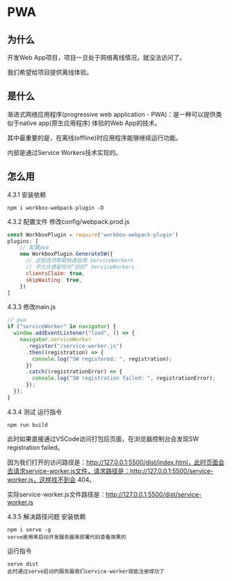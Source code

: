 # PWA

## 为什么

开发Web App项目，项目一旦处于网络离线情况，就没法访问了。

我们希望给项目提供离线体验。

## 是什么

渐进式网络应用程序(progressive web application - PWA)：是一种可以提供类似于native app(原生应用程序) 体验的Web App的技术。

其中最重要的是，在离线(offline)时应用程序能够继续运行功能。

内部是通过Service Workers技术实现的。

## 怎么用

4.3.1 安装依赖

```shell
npm i workbox-webpack-plugin -D
```

4.3.2 配置文件
修改config/webpack.prod.js

```js
const WorkboxPlugin = require('workbox-webpack-plugin')
plugins: [
	// 配置pwa
    new WorkboxPlugin.GenerateSW({
      // 这些选项帮助快速启用 ServiceWorkers
      // 不允许遗留任何“旧的” ServiceWorkers
      clientsClaim: true,
      skipWaiting: true,
    })
]
```

4.3.3 修改main.js

```js
// pwa
if ("serviceWorker" in navigator) {
  window.addEventListener("load", () => {
    navigator.serviceWorker
      .register("/service-worker.js")
      .then((registration) => {
        console.log("SW registered: ", registration);
      })
      .catch((registrationError) => {
        console.log("SW registration failed: ", registrationError);
      });
  });
}
```

4.3.4 测试
运行指令

```shell
npm run build
```



此时如果直接通过VSCode访问打包后页面，在浏览器控制台会发现SW registration failed。

因为我们打开的访问路径是：http://127.0.0.1:5500/dist/index.html，此时页面会去请求service-worker.js文件，请求路径是：http://127.0.0.1:5500/service-worker.js，这样找不到会 404。

实际service-worker.js文件路径是：http://127.0.0.1:5500/dist/service-worker.js

4.3.5 解决路径问题
安装依赖

```shell
npm i serve -g
serve是用来启动开发服务器来部署代码查看效果的
```

运行指令

```shell
serve dist
此时通过serve启动的服务器我们service-worker就能注册成功了
```
